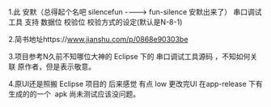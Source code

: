 1.此 安默（总得起个名吧  silencefun ---->  fun-silence 安默出来了） 串口调试工具 支持 数据位 校验位 校验方式的设定(默认是N-8-1)

2.简书地址https://www.jianshu.com/p/0868e90303be

3.项目参考N久前不知哪位大神的 Eclipse 下的 串口调试工具源码 ，不知如何关联 原作者，但是表示敬意。

4.原UI还是照搬 Eclipse 项目的 后来感觉 有点 low 更改完UI 在app-release 下有生成的的一个  apk 尚未测试应该没问题。
